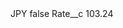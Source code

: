 <?xml version="1.0" encoding="UTF-8"?>
<CustomMetadata xmlns="http://soap.sforce.com/2006/04/metadata" xmlns:xsi="http://www.w3.org/2001/XMLSchema-instance" xmlns:xsd="http://www.w3.org/2001/XMLSchema">
    <label>JPY</label>
    <protected>false</protected>
    <values>
        <field>Rate__c</field>
        <value xsi:type="xsd:double">103.24</value>
    </values>
</CustomMetadata>
